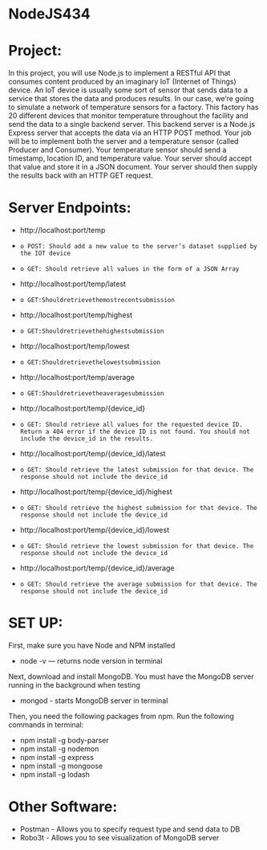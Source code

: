 # NodeJS434

# Project:
In this project, you will use Node.js to implement a RESTful API that consumes content produced by an imaginary IoT (Internet of Things) device. An IoT device is usually some sort of sensor that sends data to a service that stores the data and produces results. In our case, we’re going to simulate a network of temperature sensors for a factory. This factory has 20 different devices that monitor temperature throughout the facility and send the data to a single backend server. This backend server is a Node.js Express server that accepts the data via an HTTP POST method.
Your job will be to implement both the server and a temperature sensor (called Producer and Consumer). Your temperature sensor should send a timestamp, location ID, and temperature value. Your server should accept that value and store it in a JSON document. Your server should then supply the results back with an HTTP GET request.

# Server Endpoints: 
*  http://localhost:port/temp
*     o POST: Should add a new value to the server’s dataset supplied by the IOT device 
*     o GET: Should retrieve all values in the form of a JSON Array
*  http://localhost:port/temp/latest
*     o GET:Shouldretrievethemostrecentsubmission
*  http://localhost:port/temp/highest
*     o GET:Shouldretrievethehighestsubmission
*  http://localhost:port/temp/lowest
*     o GET:Shouldretrievethelowestsubmission
*  http://localhost:port/temp/average
*     o GET:Shouldretrievetheaveragesubmission
*  http://localhost:port/temp/{device_id}
*     o GET: Should retrieve all values for the requested device ID. Return a 404 error if the device ID is not found. You should not include the device_id in the results.
*  http://localhost:port/temp/{device_id}/latest
*     o GET: Should retrieve the latest submission for that device. The response should not include the device_id
*  http://localhost:port/temp/{device_id}/highest
*     o GET: Should retrieve the highest submission for that device. The response should not include the device_id
*  http://localhost:port/temp/{device_id}/lowest
*     o GET: Should retrieve the lowest submission for that device. The response should not include the device_id
*  http://localhost:port/temp/{device_id}/average
*     o GET: Should retrieve the average submission for that device. The response should not include the device_id

# SET UP:
First, make sure you have Node and NPM installed
* node -v — returns node version in terminal

Next, download and install MongoDB. You must have the MongoDB server running in the background when testing 
* mongod - starts MongoDB server in terminal

Then, you need the following packages from npm. Run the following commands in terminal:
* npm install -g body-parser
* npm install -g nodemon
* npm install -g express
* npm install -g mongoose
* npm install -g lodash

# Other Software:
* Postman - Allows you to specify request type and send data to DB
* Robo3t - Allows you to see visualization of MongoDB server
